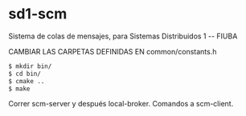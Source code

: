 # sd1-scm
Sistema de colas de mensajes, para Sistemas Distribuidos 1 -- FIUBA

CAMBIAR LAS CARPETAS DEFINIDAS EN common/constants.h

```bash
$ mkdir bin/
$ cd bin/
$ cmake ..
$ make
```

Correr scm-server y después local-broker. Comandos a scm-client.

